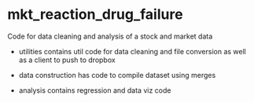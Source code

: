 # mkt_reaction_drug_failure

Code for data cleaning and analysis of a stock and market data

- utilities contains util code for data cleaning and file conversion as well as a client to push to dropbox

- data construction has code to compile dataset using merges

- analysis contains regression and data viz code 